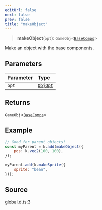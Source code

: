 ```yaml
---
editUrl: false
next: false
prev: false
title: "makeObject"
---
```


> **makeObject**(`opt`): `GameObj`\<[`BaseComps`](../type-aliases/BaseComps.md)\>

Make an object with the base components.

## Parameters

| Parameter | Type |
| :------ | :------ |
| `opt` | [`ObjOpt`](../type-aliases/ObjOpt.md) |

## Returns

`GameObj`\<[`BaseComps`](../type-aliases/BaseComps.md)\>

## Example

```js
// Good for parent objects!
const myParent = k.add(makeObject({
    pos: k.vec2(100, 100),
});

myParent.add(k.makeSprite({
    sprite: "bean",
}));
```

## Source

global.d.ts:3
